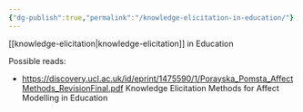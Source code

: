 ```yaml
---
{"dg-publish":true,"permalink":"/knowledge-elicitation-in-education/"}
---
```


[[knowledge-elicitation\|knowledge-elicitation]] in Education

Possible reads:
- https://discovery.ucl.ac.uk/id/eprint/1475590/1/Porayska_Pomsta_AffectMethods_RevisionFinal.pdf Knowledge Elicitation Methods for Affect Modelling in Education